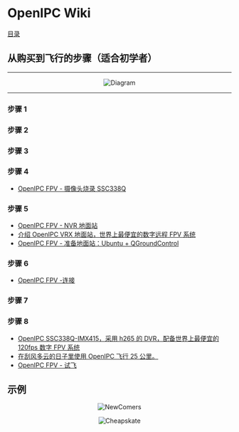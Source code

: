 # OpenIPC Wiki
[目录](../README.zh.md)

## 从购买到飞行的步骤（适合初学者）
-----------------------------------

<p align="center">
  <img src="../images/fpv-from-buy-to-fly.png" alt="Diagram"/>
</p>

---------------------------------------------------
### 步骤 1
### 步骤 2
### 步骤 3
### 步骤 4
- [OpenIPC FPV - 摄像头烧录 SSC338Q](https://www.youtube.com/watch?v=94QiUDmGFZI)
### 步骤 5
- [OpenIPC FPV - NVR 地面站](https://www.youtube.com/watch?v=vSJiUanWA9I)
- [介绍 OpenIPC VRX 地面站，世界上最便宜的数字远程 FPV 系统](https://www.youtube.com/watch?v=aXJQIoBKjVE)
- [OpenIPC FPV - 准备地面站：Ubuntu + QGroundControl](https://www.youtube.com/watch?v=JMtRAsOm0Dc)
### 步骤 6
- [OpenIPC FPV -连接](https://www.youtube.com/watch?v=LOD5xsAJu5o)
### 步骤 7
### 步骤 8
- [OpenIPC SSC338Q-IMX415，采用 h265 的 DVR，配备世界上最便宜的 120fps 数字 FPV 系统](https://www.youtube.com/watch?v=avXbcvqNKWM)
- [在刮风多云的日子里使用 OpenIPC 飞行 25 公里。](https://www.youtube.com/watch?v=-AeKldKGVhg)
- [OpenIPC FPV - 试飞](https://www.youtube.com/watch?v=-4f7XHnu3mY)

## 示例 
<p align="center">
  <img src="../images/fpv-newcomer-bundle.jpg" alt="NewComers"/>
</p>
<p align="center">
  <img src="../images/fpv-cheapskate-bundle.jpg" alt="Cheapskate"/>
</p>

